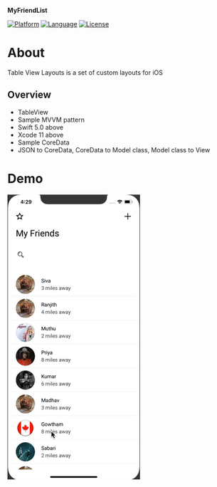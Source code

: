 **MyFriendList**

[![Platform](http://img.shields.io/badge/platform-iOS-blue.svg?style=flat)](https://developer.apple.com/iphone/index.action)
[![Language](http://img.shields.io/badge/language-Swift-brightgreen.svg?style=flat)](https://developer.apple.com/swift)
[![License](http://img.shields.io/badge/license-MIT-lightgrey.svg?style=flat)](http://mit-license.org)

# About

Table View Layouts is a set of custom layouts for iOS 

## Overview
* TableView
* Sample MVVM pattern
* Swift 5.0 above
* Xcode 11 above
* Sample CoreData
* JSON to CoreData, CoreData to Model class, Model class to View

# Demo

![MyFriends GIF](https://github.com/Sivabalaa/HeaderAnimation/blob/master/HeaderAnimation.gif)
